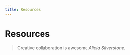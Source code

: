 ```yaml
---
title: Resources
---
```

# Resources

> Creative collaboration is awesome.<cite>Alicia Silverstone.</cite>